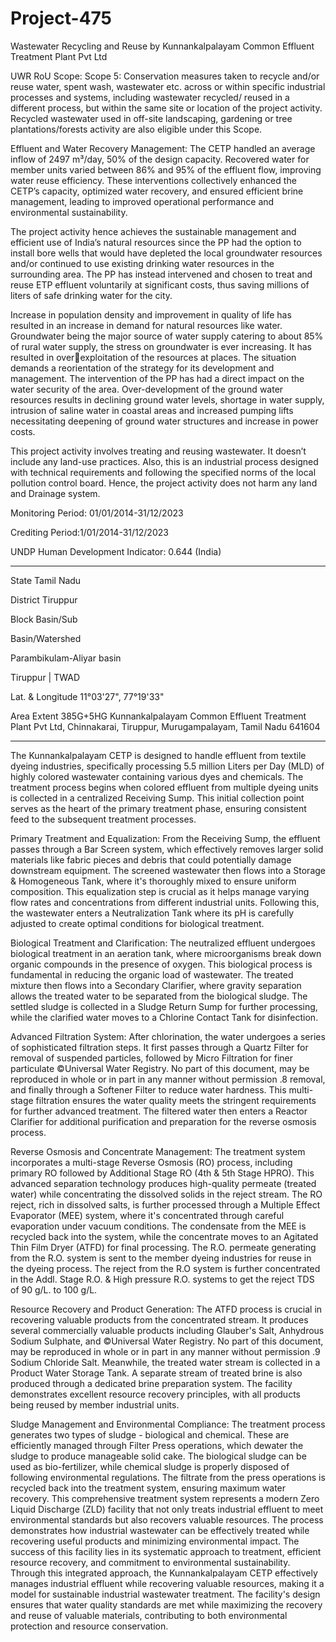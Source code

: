 # Project-475
Wastewater Recycling and Reuse by Kunnankalpalayam Common Effluent Treatment Plant Pvt Ltd 

UWR RoU Scope: Scope 5: Conservation measures taken to 
recycle and/or reuse water, spent wash, 
wastewater etc. across or within specific 
industrial processes and systems, including 
wastewater recycled/ reused in a different 
process, but within the same site or location 
of the project activity. Recycled wastewater 
used in off-site landscaping, gardening or tree 
plantations/forests activity are also eligible 
under this Scope.

Effluent and Water Recovery Management: The CETP handled an average inflow of 2497 m³/day, 50% 
of the design capacity. Recovered water for member units varied between 86% and 95% of the effluent 
flow, improving water reuse efficiency. 
These interventions collectively enhanced the CETP’s capacity, optimized water recovery, and ensured 
efficient brine management, leading to improved operational performance and environmental 
sustainability. 

The project activity hence achieves the sustainable management and efficient use of India’s natural 
resources since the PP had the option to install bore wells that would have depleted the local 
groundwater resources and/or continued to use existing drinking water resources in the surrounding 
area. The PP has instead intervened and chosen to treat and reuse ETP effluent voluntarily at significant 
costs, thus saving millions of liters of safe drinking water for the city. 

Increase in population density and improvement in quality of life has resulted in an increase in demand 
for natural resources like water. Groundwater being the major source of water supply catering to about 
85% of rural water supply, the stress on groundwater is ever increasing. It has resulted in overexploitation of the resources at places. The situation demands a reorientation of the strategy for its 
development and management. 
The intervention of the PP has had a direct impact on the water security of the area. Over-development 
of the ground water resources results in declining ground water levels, shortage in water supply, 
intrusion of saline water in coastal areas and increased pumping lifts necessitating deepening of ground 
water structures and increase in power costs. 

This project activity involves treating and reusing wastewater. It doesn’t include any land-use practices. 
Also, this is an industrial process designed with technical requirements and following the specified 
norms of the local pollution control board. Hence, the project activity does not harm any land and 
Drainage system. 

Monitoring Period: 01/01/2014-31/12/2023 

Crediting Period:1/01/2014-31/12/2023 

UNDP Human Development Indicator: 0.644 (India)
__________________
State Tamil Nadu

District Tiruppur

Block Basin/Sub 

Basin/Watershed 

Parambikulam-Aliyar basin

Tiruppur | TWAD 

Lat. & Longitude 11°03'27", 77°19'33"

Area Extent 385G+5HG Kunnankalpalayam Common Effluent 
Treatment Plant Pvt Ltd, Chinnakarai, Tiruppur, 
Murugampalayam, Tamil Nadu 641604 
_________________
The Kunnankalpalayam CETP is designed to handle effluent from textile dyeing industries, specifically 
processing 5.5 million Liters per Day (MLD) of highly colored wastewater containing various dyes and 
chemicals. The treatment process begins when colored effluent from multiple dyeing units is collected in 
a centralized Receiving Sump. This initial collection point serves as the heart of the primary treatment 
phase, ensuring consistent feed to the subsequent treatment processes. 

Primary Treatment and Equalization: 
From the Receiving Sump, the effluent passes through a Bar Screen system, which effectively removes 
larger solid materials like fabric pieces and debris that could potentially damage downstream 
equipment. The screened wastewater then flows into a Storage & Homogeneous Tank, where it's 
thoroughly mixed to ensure uniform composition. This equalization step is crucial as it helps manage 
varying flow rates and concentrations from different industrial units. Following this, the wastewater 
enters a Neutralization Tank where its pH is carefully adjusted to create optimal conditions for biological 
treatment. 

Biological Treatment and Clarification: 
The neutralized effluent undergoes biological treatment in an aeration tank, where microorganisms 
break down organic compounds in the presence of oxygen. This biological process is fundamental in 
reducing the organic load of wastewater. The treated mixture then flows into a Secondary Clarifier, 
where gravity separation allows the treated water to be separated from the biological sludge. The 
settled sludge is collected in a Sludge Return Sump for further processing, while the clarified water 
moves to a Chlorine Contact Tank for disinfection. 

Advanced Filtration System: 
After chlorination, the water undergoes a series of sophisticated filtration steps. It first passes through a 
Quartz Filter for removal of suspended particles, followed by Micro Filtration for finer particulate 
©Universal Water Registry. No part of this document, may be reproduced in whole or in part in any manner without permission .8
removal, and finally through a Softener Filter to reduce water hardness. This multi-stage filtration 
ensures the water quality meets the stringent requirements for further advanced treatment. The filtered 
water then enters a Reactor Clarifier for additional purification and preparation for the reverse osmosis 
process. 

Reverse Osmosis and Concentrate Management: 
The treatment system incorporates a multi-stage Reverse Osmosis (RO) process, including primary RO 
followed by Additional Stage RO (4th & 5th Stage HPRO). This advanced separation technology produces 
high-quality permeate (treated water) while concentrating the dissolved solids in the reject stream. The 
RO reject, rich in dissolved salts, is further processed through a Multiple Effect Evaporator (MEE) system, 
where it's concentrated through careful evaporation under vacuum conditions. The condensate from 
the MEE is recycled back into the system, while the concentrate moves to an Agitated Thin Film Dryer 
(ATFD) for final processing. The R.O. permeate generating from the R.O. system is sent to the member 
dyeing industries for reuse in the dyeing process. The reject from the R.O system is further concentrated 
in the Addl. Stage R.O. & High pressure R.O. systems to get the reject TDS of 90 g/L. to 100 g/L. 

Resource Recovery and Product Generation: 
The ATFD process is crucial in recovering valuable products from the concentrated stream. It produces 
several commercially valuable products including Glauber's Salt, Anhydrous Sodium Sulphate, and 
©Universal Water Registry. No part of this document, may be reproduced in whole or in part in any manner without permission .9
Sodium Chloride Salt. Meanwhile, the treated water stream is collected in a Product Water Storage 
Tank. A separate stream of treated brine is also produced through a dedicated brine preparation system. 
The facility demonstrates excellent resource recovery principles, with all products being reused by 
member industrial units. 

Sludge Management and Environmental Compliance: 
The treatment process generates two types of sludge - biological and chemical. These are efficiently 
managed through Filter Press operations, which dewater the sludge to produce manageable solid cake. 
The biological sludge can be used as bio-fertilizer, while chemical sludge is properly disposed of 
following environmental regulations. The filtrate from the press operations is recycled back into the 
treatment system, ensuring maximum water recovery. 
This comprehensive treatment system represents a modern Zero Liquid Discharge (ZLD) facility that not 
only treats industrial effluent to meet environmental standards but also recovers valuable resources. 
The process demonstrates how industrial wastewater can be effectively treated while recovering useful 
products and minimizing environmental impact. The success of this facility lies in its systematic approach 
to treatment, efficient resource recovery, and commitment to environmental sustainability. 
Through this integrated approach, the Kunnankalpalayam CETP effectively manages industrial effluent 
while recovering valuable resources, making it a model for sustainable industrial wastewater treatment. 
The facility's design ensures that water quality standards are met while maximizing the recovery and 
reuse of valuable materials, contributing to both environmental protection and resource conservation. 


